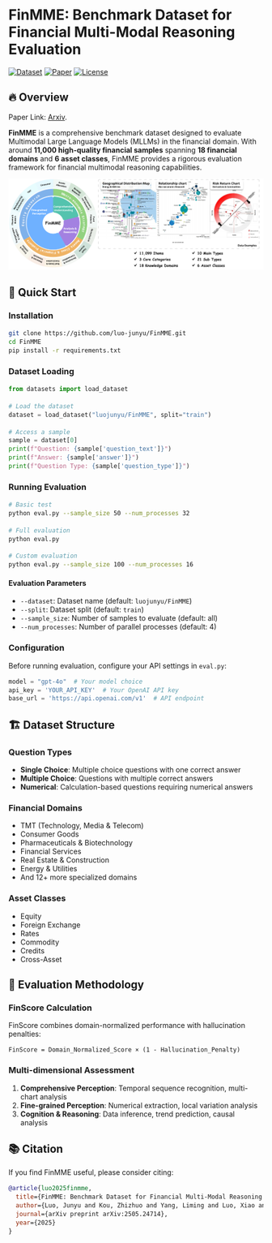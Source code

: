 # FinMME: Benchmark Dataset for Financial Multi-Modal Reasoning Evaluation

[![Dataset](https://img.shields.io/badge/🤗%20Dataset-FinMME-blue)](https://huggingface.co/datasets/luojunyu/FinMME)
[![Paper](https://img.shields.io/badge/📄%20Paper-ACL%202025-red)](https://github.com/luo-junyu/FinMME)
[![License](https://img.shields.io/badge/License-MIT-green.svg)](https://opensource.org/licenses/MIT)

## 🔥 Overview

Paper Link: [Arxiv](https://arxiv.org/abs/2505.24714).

**FinMME** is a comprehensive benchmark dataset designed to evaluate Multimodal Large Language Models (MLLMs) in the financial domain. With around **11,000 high-quality financial samples** spanning **18 financial domains** and **6 asset classes**, FinMME provides a rigorous evaluation framework for financial multimodal reasoning capabilities.

![Taxonomy](plot/taxo.png)


## 🚀 Quick Start

### Installation

```bash
git clone https://github.com/luo-junyu/FinMME.git
cd FinMME
pip install -r requirements.txt
```

### Dataset Loading

```python
from datasets import load_dataset

# Load the dataset
dataset = load_dataset("luojunyu/FinMME", split="train")

# Access a sample
sample = dataset[0]
print(f"Question: {sample['question_text']}")
print(f"Answer: {sample['answer']}")
print(f"Question Type: {sample['question_type']}")
```

### Running Evaluation

```bash
# Basic test
python eval.py --sample_size 50 --num_processes 32

# Full evaluation
python eval.py 

# Custom evaluation
python eval.py --sample_size 100 --num_processes 16
```

#### Evaluation Parameters

- `--dataset`: Dataset name (default: `luojunyu/FinMME`)
- `--split`: Dataset split (default: `train`)
- `--sample_size`: Number of samples to evaluate (default: all)
- `--num_processes`: Number of parallel processes (default: 4)

### Configuration

Before running evaluation, configure your API settings in `eval.py`:

```python
model = "gpt-4o"  # Your model choice
api_key = 'YOUR_API_KEY'  # Your OpenAI API key
base_url = 'https://api.openai.com/v1'  # API endpoint
```

## 🏗️ Dataset Structure

### Question Types
- **Single Choice**: Multiple choice questions with one correct answer
- **Multiple Choice**: Questions with multiple correct answers
- **Numerical**: Calculation-based questions requiring numerical answers

### Financial Domains
- TMT (Technology, Media & Telecom)
- Consumer Goods
- Pharmaceuticals & Biotechnology
- Financial Services
- Real Estate & Construction
- Energy & Utilities
- And 12+ more specialized domains

### Asset Classes
- Equity
- Foreign Exchange
- Rates
- Commodity
- Credits
- Cross-Asset

## 🎯 Evaluation Methodology

### FinScore Calculation

FinScore combines domain-normalized performance with hallucination penalties:

```
FinScore = Domain_Normalized_Score × (1 - Hallucination_Penalty)
```

### Multi-dimensional Assessment

1. **Comprehensive Perception**: Temporal sequence recognition, multi-chart analysis
2. **Fine-grained Perception**: Numerical extraction, local variation analysis  
3. **Cognition & Reasoning**: Data inference, trend prediction, causal analysis


## 📚 Citation

If you find FinMME useful, please consider citing:

```bibtex
@article{luo2025finmme,
  title={FinMME: Benchmark Dataset for Financial Multi-Modal Reasoning Evaluation},
  author={Luo, Junyu and Kou, Zhizhuo and Yang, Liming and Luo, Xiao and Huang, Jinsheng and Xiao, Zhiping and Peng, Jingshu and Liu, Chengzhong and Ji, Jiaming and Liu, Xuanzhe and others},
  journal={arXiv preprint arXiv:2505.24714},
  year={2025}
}
```
